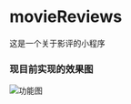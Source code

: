 # movieReviews
这是一个关于影评的小程序
### 现目前实现的效果图

![功能图](http://yanxuan.nosdn.127.net/ce3490d116d42db02b774bcd77d8536a.gif)
